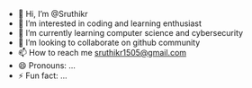 - 👋 Hi, I’m @Sruthikr
- 👀 I’m interested in coding and learning enthusiast
- 🌱 I’m currently learning computer science and cybersecurity
- 💞️ I’m looking to collaborate on github community
- 📫 How to reach me sruthikr1505@gmail.com
- 😄 Pronouns: ...
- ⚡ Fun fact: ...

<!---
Sruthikr1505/Sruthikr1505 is a ✨ special ✨ repository because its `README.md` (this file) appears on your GitHub profile.
You can click the Preview link to take a look at your changes.
--->

